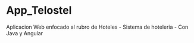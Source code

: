# App_Telostel
Aplicacion Web enfocado al rubro de Hoteles - Sistema de hoteleria - Con Java y Angular
